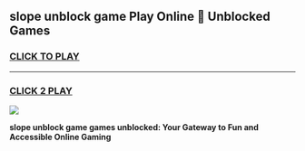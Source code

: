 
## slope unblock game Play Online 👋 Unblocked Games
<h3>
<a href="https://premium.freeplayer.one?title=slope_unblock_game&ref=19F">CLICK TO PLAY</a></h3>
<hr>

<h3>
<a href="https://premium.freeplayer.one?title=slope_unblock_game&ref=19F">CLICK 2 PLAY</a>
  
</h3>

<a href="https://premium.freeplayer.one?title=slope_unblock_game&ref=19F"><img src="https://clearcache.store/games.png"></a>


**slope unblock game games unblocked: Your Gateway to Fun and Accessible Online Gaming**

